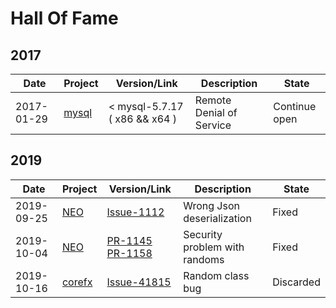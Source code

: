 # Hall Of Fame

## 2017

|Date      |Project                                             |Version/Link                     |Description             |State|
|----------|----------------------------------------------------|---------------------------------|------------------------------------------------|---------|
|2017-01-29| [mysql](https://github.com/mysql/mysql-server)     | < mysql-5.7.17 ( x86 && x64 ) | Remote Denial of Service |Continue open|


## 2019

|Date      |Project                                             |Version/Link                     |Description             |State|
|----------|----------------------------------------------------|---------------------------------|------------------------------------------------|---------|
|2019-09-25| [NEO](https://github.com/neo-project/neo)     | [Issue-1112](https://github.com/neo-project/neo/issues/1112) | Wrong Json deserialization |Fixed|
|2019-10-04| [NEO](https://github.com/neo-project/neo)     | [PR-1145](https://github.com/neo-project/neo/pull/1145) [PR-1158](https://github.com/neo-project/neo/pull/1158) | Security problem with randoms |Fixed|
|2019-10-16| [corefx](https://github.com/dotnet/corefx)     | [Issue-41815](https://github.com/dotnet/corefx/issues/41815) | Random class bug |Discarded|


